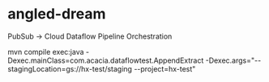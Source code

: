 # angled-dream
PubSub -> Cloud Dataflow Pipeline Orchestration

mvn compile exec:java -Dexec.mainClass=com.acacia.dataflowtest.AppendExtract -Dexec.args="--stagingLocation=gs://hx-test/staging --project=hx-test"


